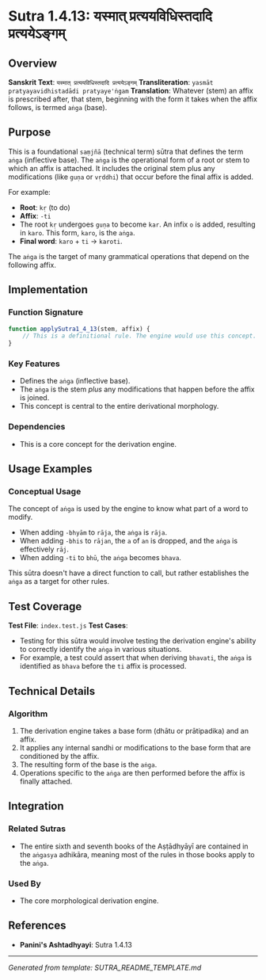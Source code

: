 # Sutra 1.4.13: यस्मात् प्रत्ययविधिस्तदादि प्रत्ययेऽङ्गम्

## Overview

**Sanskrit Text**: `यस्मात् प्रत्ययविधिस्तदादि प्रत्ययेऽङ्गम्`
**Transliteration**: `yasmāt pratyayavidhistadādi pratyaye'ṅgam`
**Translation**: Whatever (stem) an affix is prescribed after, that stem, beginning with the form it takes when the affix follows, is termed `aṅga` (base).

## Purpose

This is a foundational `saṃjñā` (technical term) sūtra that defines the term `aṅga` (inflective base). The `aṅga` is the operational form of a root or stem to which an affix is attached. It includes the original stem plus any modifications (like `guṇa` or `vṛddhi`) that occur before the final affix is added.

For example:
- **Root**: `kṛ` (to do)
- **Affix**: `-ti`
- The root `kṛ` undergoes `guṇa` to become `kar`. An infix `o` is added, resulting in `karo`. This form, `karo`, is the `aṅga`.
- **Final word**: `karo` + `ti` -> `karoti`.

The `aṅga` is the target of many grammatical operations that depend on the following affix.

## Implementation

### Function Signature
```javascript
function applySutra1_4_13(stem, affix) {
    // This is a definitional rule. The engine would use this concept.
}
```

### Key Features
- Defines the `aṅga` (inflective base).
- The `aṅga` is the stem *plus* any modifications that happen before the affix is joined.
- This concept is central to the entire derivational morphology.

### Dependencies
- This is a core concept for the derivation engine.

## Usage Examples

### Conceptual Usage
The concept of `aṅga` is used by the engine to know what part of a word to modify.
- When adding `-bhyām` to `rāja`, the `aṅga` is `rāja`.
- When adding `-bhis` to `rājan`, the `a` of `an` is dropped, and the `aṅga` is effectively `rāj`.
- When adding `-ti` to `bhū`, the `aṅga` becomes `bhava`.

This sūtra doesn't have a direct function to call, but rather establishes the `aṅga` as a target for other rules.

## Test Coverage

**Test File**: `index.test.js`
**Test Cases**:
- Testing for this sūtra would involve testing the derivation engine's ability to correctly identify the `aṅga` in various situations.
- For example, a test could assert that when deriving `bhavati`, the `aṅga` is identified as `bhava` before the `ti` affix is processed.

## Technical Details

### Algorithm
1. The derivation engine takes a base form (dhātu or prātipadika) and an affix.
2. It applies any internal sandhi or modifications to the base form that are conditioned by the affix.
3. The resulting form of the base is the `aṅga`.
4. Operations specific to the `aṅga` are then performed before the affix is finally attached.

## Integration

### Related Sutras
- The entire sixth and seventh books of the Aṣṭādhyāyī are contained in the `aṅgasya` adhikāra, meaning most of the rules in those books apply to the `aṅga`.

### Used By
- The core morphological derivation engine.

## References

- **Panini's Ashtadhyayi**: Sutra 1.4.13

---

*Generated from template: SUTRA_README_TEMPLATE.md*
